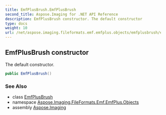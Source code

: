 ```yaml
---
title: EmfPlusBrush.EmfPlusBrush
second_title: Aspose.Imaging for .NET API Reference
description: EmfPlusBrush constructor. The default constructor
type: docs
weight: 10
url: /net/aspose.imaging.fileformats.emf.emfplus.objects/emfplusbrush/emfplusbrush/
---
```

## EmfPlusBrush constructor

The default constructor.

```csharp
public EmfPlusBrush()
```

### See Also

* class [EmfPlusBrush](../)
* namespace [Aspose.Imaging.FileFormats.Emf.EmfPlus.Objects](../../emfplusbrush/)
* assembly [Aspose.Imaging](../../../)


